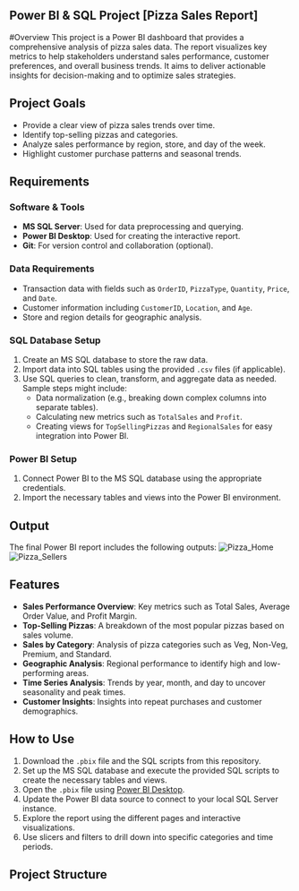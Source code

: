 ## Power BI & SQL Project [Pizza Sales Report]

#Overview
This project is a Power BI dashboard that provides a comprehensive analysis of pizza sales data. The report visualizes key metrics to help stakeholders understand sales performance, customer preferences, and overall business trends. It aims to deliver actionable insights for decision-making and to optimize sales strategies.

## Project Goals
- Provide a clear view of pizza sales trends over time.
- Identify top-selling pizzas and categories.
- Analyze sales performance by region, store, and day of the week.
- Highlight customer purchase patterns and seasonal trends.

## Requirements

### Software & Tools
- **MS SQL Server**: Used for data preprocessing and querying.
- **Power BI Desktop**: Used for creating the interactive report.
- **Git**: For version control and collaboration (optional).

### Data Requirements
- Transaction data with fields such as `OrderID`, `PizzaType`, `Quantity`, `Price`, and `Date`.
- Customer information including `CustomerID`, `Location`, and `Age`.
- Store and region details for geographic analysis.

### SQL Database Setup
1. Create an MS SQL database to store the raw data.
2. Import data into SQL tables using the provided `.csv` files (if applicable).
3. Use SQL queries to clean, transform, and aggregate data as needed. Sample steps might include:
   - Data normalization (e.g., breaking down complex columns into separate tables).
   - Calculating new metrics such as `TotalSales` and `Profit`.
   - Creating views for `TopSellingPizzas` and `RegionalSales` for easy integration into Power BI.

### Power BI Setup
1. Connect Power BI to the MS SQL database using the appropriate credentials.
2. Import the necessary tables and views into the Power BI environment.

## Output
The final Power BI report includes the following outputs:
![Pizza_Home](https://github.com/user-attachments/assets/2f03c38e-c4c9-454c-b3ad-b9d104f311ae)
![Pizza_Sellers](https://github.com/user-attachments/assets/98300dd1-0818-48d3-810e-5ca8cd498bb9)

## Features
- **Sales Performance Overview**: Key metrics such as Total Sales, Average Order Value, and Profit Margin.
- **Top-Selling Pizzas**: A breakdown of the most popular pizzas based on sales volume.
- **Sales by Category**: Analysis of pizza categories such as Veg, Non-Veg, Premium, and Standard.
- **Geographic Analysis**: Regional performance to identify high and low-performing areas.
- **Time Series Analysis**: Trends by year, month, and day to uncover seasonality and peak times.
- **Customer Insights**: Insights into repeat purchases and customer demographics.

## How to Use
1. Download the `.pbix` file and the SQL scripts from this repository.
2. Set up the MS SQL database and execute the provided SQL scripts to create the necessary tables and views.
3. Open the `.pbix` file using [Power BI Desktop](https://powerbi.microsoft.com/desktop/).
4. Update the Power BI data source to connect to your local SQL Server instance.
5. Explore the report using the different pages and interactive visualizations.
6. Use slicers and filters to drill down into specific categories and time periods.

## Project Structure
